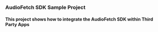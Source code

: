 ### AudioFetch SDK Sample Project
#### This project shows how to integrate the AudioFetch SDK within Third Party Apps